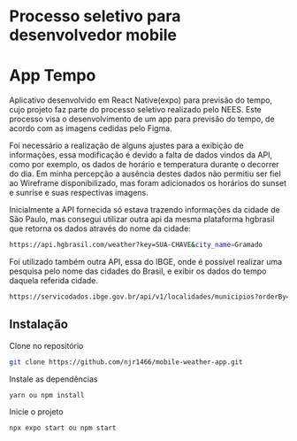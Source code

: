 # Processo seletivo para desenvolvedor mobile

# App Tempo

Aplicativo desenvolvido em React Native(expo) para previsão do tempo, cujo projeto faz parte do processo seletivo realizado pelo NEES. Este processo visa o desenvolvimento de um app para previsão do tempo, de acordo com as imagens cedidas  pelo Figma. 

Foi necessário a realização de alguns ajustes para a exibição de informações, essa modificação é devido a falta de dados vindos da API, como por exemplo, os dados de horário e temperatura durante o decorrer do dia. Em minha percepção a ausência destes dados não permitiu ser fiel ao Wireframe disponibilizado, mas foram adicionados os horários do sunset e sunrise e suas respectivas imagens. 

Inicialmente a API fornecida só estava trazendo informações da cidade de São Paulo, mas consegui utilizar outra api da mesma plataforma hgbrasil que retorna os dados através do nome da cidade:

```bash
https://api.hgbrasil.com/weather?key=SUA-CHAVE&city_name=Gramado
```

Foi utilizado também outra API, essa do IBGE, onde é possível realizar uma pesquisa pelo nome das cidades do Brasil, e exibir os dados do tempo daquela referida cidade.

```bash
https://servicodados.ibge.gov.br/api/v1/localidades/municipios?orderBy=nome
```


## Instalação

Clone no repositório

```bash
git clone https://github.com/njr1466/mobile-weather-app.git
```
Instale as dependências

```bash
yarn ou npm install
```
Inicie o projeto

```bash
npx expo start ou npm start
```

